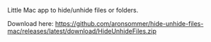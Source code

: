 Little Mac app to hide/unhide files or folders.

Download here: https://github.com/aronsommer/hide-unhide-files-mac/releases/latest/download/HideUnhideFiles.zip
